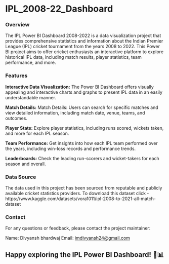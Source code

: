 # IPL_2008-22_Dashboard
<h3>Overview</h3>
The IPL Power BI Dashboard 2008-2022 is a data visualization project that provides comprehensive statistics and information about the Indian Premier League (IPL) cricket tournament from the years 2008 to 2022. This Power BI project aims to offer cricket enthusiasts an interactive platform to explore historical IPL data, including match results, player statistics, team performance, and more.

<h3>Features</h3>
<b>Interactive Data Visualization:</b> The Power BI Dashboard offers visually appealing and interactive charts and graphs to present IPL data in an easily understandable manner.

<b>Match Details:</b> Match Details: Users can search for specific matches and view detailed information, including match date, venue, teams, and outcomes.

<b>Player Stats:</b> Explore player statistics, including runs scored, wickets taken, and more for each IPL season.

<b>Team Performance:</b> Get insights into how each IPL team performed over the years, including win-loss records and performance trends.

<b>Leaderboards:</b> Check the leading run-scorers and wicket-takers for each season and overall.

<h3>Data Source</h3>
The data used in this project has been sourced from reputable and publicly available cricket statistics providers.
To download this dataset click - https://www.kaggle.com/datasets/vora1011/ipl-2008-to-2021-all-match-dataset 

<h3>Contact</h3>
For any questions or feedback, please contact the project maintainer:

Name: Divyansh bhardwaj
Email: imdivyansh24@gmail.com
<h2>Happy exploring the IPL Power BI Dashboard! 🏏📊</h2>
